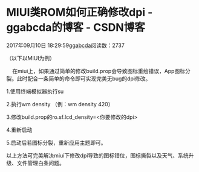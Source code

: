 # MIUI类ROM如何正确修改dpi - ggabcda的博客 - CSDN博客





2017年09月10日 18:29:59[ggabcda](https://me.csdn.net/ggabcda)阅读数：2737








（以下以MIUI为例）



    在miui上，如果通过简单的修改build.prop会导致图标重绘错误，App图标分裂。此时配合一条简单的命令即可实现完美无bug的dpi修改。

1.使用终端模拟器执行su

2.执行wm density <dpi>（例：wm density 420）

3.修改build.prop的ro.sf.lcd_density=<你要修改的dpi>

4.重新启动

5.启动后若图标分裂，重新应用主题即可。



以上方法可完美解决miui下修改dpi导致的图标错位，图标撕裂以及天气、系统升级、文件管理白条问题。



